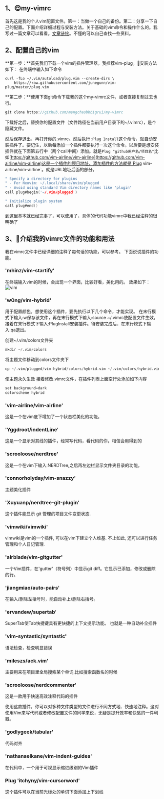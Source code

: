 ## 1、:relieved:my-vimrc

首先这是我的个人vim配置文件。第一：当做一个自己的备份。第二：分享一下自己的配置。下面介绍详细过程与安装方法。关于基础的vim命令和操作什么的。我写过一篇文章可以看看。[文章链接](https://mengchao.xyz/index.php/archives/146/)。不懂的可以自己查找一些资料。

## 2、配置自己的vim
**第一步：**首先我们下载一个vim的插件管理器。我推荐vim-plug。:lollipop:安装方法如下：
在终端中输入如下命令

```
curl -fLo ~/.vim/autoload/plug.vim --create-dirs \
    https://raw.githubusercontent.com/junegunn/vim-plug/master/plug.vim 
```

**第二步：**使用下面git命令下载我的这个my-vimrc文件，或者直接复制过去也行。

```c
git clone https://github.com/mengchaobbbigrui/my-vimrc
```

下载好之后，替换你的配置文件（文件路径在当前用户目录下的~/.vimrc），是个隐藏文件。

然后保存退出，再打开你的.vimrc。然后执行`:Plug Install`这个命令，就自动安装插件了。要记住，以后每添加一个插件都要执行一次这个命令。以后要是想安装插件就在下面第五行中（两个call中间）添加。就是`Plug "github用户名/项目名"`比如[https://github.com/vim-airline/vim-airline](https://github.com/vim-airline/vim-airline)这是一个插件的项目地址，添加插件的方法就是`Plug vim-airline/vim-airline`。就是URL地址后面的部分。

```c
" Specify a directory for plugins
" - For Neovim: ~/.local/share/nvim/plugged
" - Avoid using standard Vim directory names like 'plugin'
call plug#begin('~/.vim/plugged')

" Initialize plugin system
call plug#end()
```



到这里基本就已经完事了，可以使用了，具体的代码功能vimrc中我已经注释的很明确了



## 3、:watermelon:介绍我的vimrc文件的功能和用法

我在vimrc文件中已经详细的注释了每句话的功能，可以参考。
下面说说插件的功能。
### 'mhinz/vim-startify'
在终端输入vim的时候，会出现一个界面，比较好看，美化用的。
效果如下：
![vim](https://i.loli.net/2019/06/04/5cf647a07dca444223.png)

### 'w0ng/vim-hybrid'
用于配置颜色，想使用这个插件，要先执行以下几个命令，才能实现。
在末行模式下输入:w保存该文件，再在末行模式下输入:source ~/.vimrc使配置文件生效，接着在末行模式下输入:PlugInstall安装插件。待安装完成后，在末行模式下输入:qa退出。

创建~/.vim/colors文件夹
```c
mkdir ~/.vim/colors
```
将主题文件移动到colors文件夹下
```c
cp ~/.vim/plugged/vim-hybrid/colors/hybrid.vim ~/.vim/colors/hybrid.vim
```

使主题永久生效
接着修改.vimrc文件，在插件列表上面空行处添加如下内容
```c
set background=dark
colorscheme hybrid
```
### 'vim-airline/vim-airline'
这是一个在vim底下增加了一个状态栏美化的功能。

### 'Yggdroot/indentLine'
这是一个显示对其线的插件，经常写代码，看代码的你，相信会用得到的

### 'scrooloose/nerdtree'
这是一个在vim下输入:NERDTree,之后再左边栏显示文件夹目录的功能。

### 'connorholyday/vim-snazzy'
主题美化插件

### 'Xuyuanp/nerdtree-git-plugin'
这个插件能显示 git 管理的项目文件变更状态.

### 'vimwiki/vimwiki'
vimwiki是vim的一个插件, 可以在vim下建立个人维基. 不止如此, 还可以进行任务管理和个人日记管理.

### 'airblade/vim-gitgutter'
一个Vim插件，在'gutter'（符号列）中显示git diff。它显示已添加，修改或删除的行。

### 'jiangmiao/auto-pairs'
在输入/删除左括号时，能自动补上/删除右括号。

### 'ervandew/supertab'
SuperTab使Tab快捷键具有更快捷的上下文提示功能。 也就是一种自动补全插件

### 'vim-syntastic/syntastic'
语法检查，检查明显错误

### 'mileszs/ack.vim'
主要用来在项目里全局搜索某个单词,比如搜索函数名的时候

### 'scrooloose/nerdcommenter'
这是一款用于快速高效注释代码的插件

使用这款插件，你可以对多种文件类型的文件进行不同方式地、快速地注释。这对使用Vim来写代码或者修改配置文件的同学来说，无疑是提升效率和快感的一件利器。

### 'godlygeek/tabular'
代码对齐

### 'nathanaelkane/vim-indent-guides'
在代码中，一个用于可视显示缩进级别的Vim插件

###  Plug 'itchyny/vim-cursorword'
这个插件可以在当前光标处的单词下面添加上下划线
